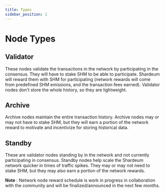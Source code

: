 ```yaml
---
title: Types
sidebar_position: 1
---
```


# Node Types

## Validator

These nodes validate the transactions in the network by participating in the consensus. They will have to stake SHM to be able to participate. Shardeum will reward them with SHM for participating (network rewards will come from predefined SHM emissions, and the transaction fees earned). Validator nodes don't store the whole history, so they are lightweight.

## Archive

Archive nodes maintain the entire transaction history. Archive nodes may or may not have to stake SHM, but they will earn a portion of the network reward to motivate and incentivize for storing historical data.

## Standby

These are validator nodes standing by in the network and not currently participating in consensus. Standby nodes help scale the Shardeum network quicker in times of traffic spikes. They may or may not need to stake SHM, but they may also earn a portion of the network rewards.

**Note** : Network node reward schedule is work in progress in collaboration with the community and will be finalized/announced in the next few months.
